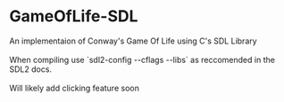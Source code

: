 # GameOfLife-SDL
An implementaion of Conway's Game Of Life using C's SDL Library\
\
When compiling use \`sdl2-config --cflags --libs\` as reccomended in the SDL2 docs.\
\
Will likely add clicking feature soon
